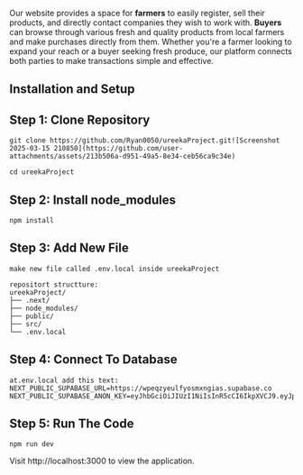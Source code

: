 Our website provides a space for **farmers** to easily register, sell their products, and directly contact companies they wish to work with. **Buyers** can browse through various fresh and quality products from local farmers and make purchases directly from them. Whether you're a farmer looking to expand your reach or a buyer seeking fresh produce, our platform connects both parties to make transactions simple and effective.

## Installation and Setup
## Step 1: Clone Repository
```
git clone https://github.com/Ryan0050/ureekaProject.git![Screenshot 2025-03-15 210850](https://github.com/user-attachments/assets/213b506a-d951-49a5-8e34-ceb56ca9c34e)

cd ureekaProject
```

## Step 2: Install node_modules
```
npm install
```

## Step 3: Add New File
```
make new file called .env.local inside ureekaProject

repositort structture:
ureekaProject/
├── .next/
├── node_modules/
├── public/
├── src/
└── .env.local
```

## Step 4: Connect To Database
```
at.env.local add this text:
NEXT_PUBLIC_SUPABASE_URL=https://wpeqzyeulfyosmxngias.supabase.co
NEXT_PUBLIC_SUPABASE_ANON_KEY=eyJhbGciOiJIUzI1NiIsInR5cCI6IkpXVCJ9.eyJpc3MiOiJzdXBhYmFzZSIsInJlZiI6IndwZXF6eWV1bGZ5b3NteG5naWFzIiwicm9sZSI6ImFub24iLCJpYXQiOjE3NDEwNzI5ODcsImV4cCI6MjA1NjY0ODk4N30.WtnEMMrGWoe6US223cRb2Sped3FZMzudSs71Cmyr0Vo
```

## Step 5: Run The Code
```
npm run dev
```
Visit http://localhost:3000 to view the application.
